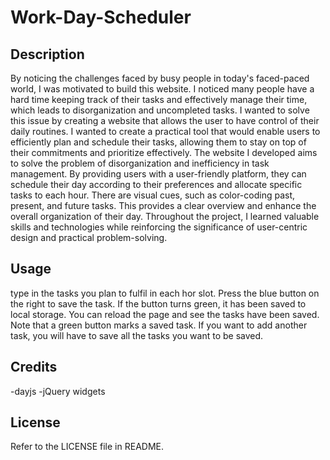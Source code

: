 # Work-Day-Scheduler

## Description
By noticing the challenges faced by busy people in today's faced-paced world, I was motivated to build this website. I noticed many people have a hard time keeping track of their tasks and effectively manage their time, which leads to disorganization and uncompleted tasks. I wanted to solve this issue by creating a website that allows the user to have control of their daily routines. I wanted to create a practical tool that would enable users to efficiently plan and schedule their tasks, allowing them to stay on top of their commitments and prioritize effectively. The website I developed aims to solve the problem of disorganization and inefficiency in task management. By providing users with a user-friendly platform, they can schedule their day according to their preferences and allocate specific tasks to each hour. There are visual cues, such as color-coding past, present, and future tasks. This provides a clear overview and enhance the overall organization of their day. Throughout the project, I learned valuable skills and technologies while reinforcing the significance of user-centric design and practical problem-solving.

## Usage

type in the tasks you plan to fulfil in each hor slot. Press the blue button on the right to save the task. If the button turns green, it has been saved to local storage. You can reload the page and see the tasks have been saved. Note that a green button marks a saved task. If you want to add another task, you will have to save all the tasks you want to be saved. 

## Credits
-dayjs
-jQuery widgets

## License
Refer to the LICENSE file in README.
